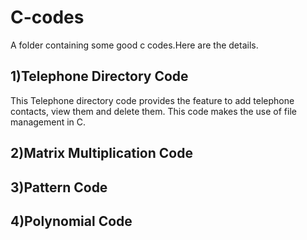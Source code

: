 # C-codes
A folder containing some good c codes.Here are the details.

## 1)Telephone Directory Code
This Telephone directory code provides the feature to add telephone contacts, view them and delete them. This code makes the use of file management in C.
## 2)Matrix Multiplication Code
## 3)Pattern Code
## 4)Polynomial Code
